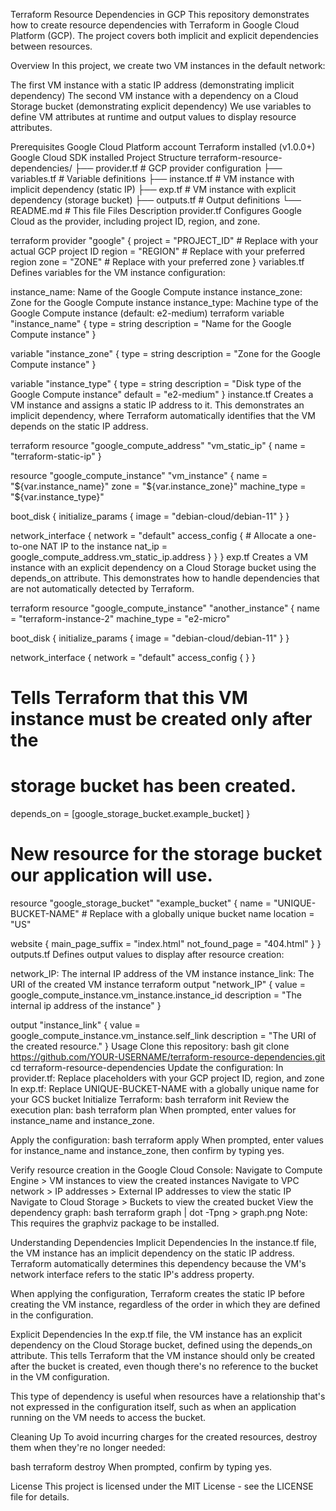 Terraform Resource Dependencies in GCP
This repository demonstrates how to create resource dependencies with Terraform in Google Cloud Platform (GCP). The project covers both implicit and explicit dependencies between resources.

Overview
In this project, we create two VM instances in the default network:

The first VM instance with a static IP address (demonstrating implicit dependency)
The second VM instance with a dependency on a Cloud Storage bucket (demonstrating explicit dependency)
We use variables to define VM attributes at runtime and output values to display resource attributes.

Prerequisites
Google Cloud Platform account
Terraform installed (v1.0.0+)
Google Cloud SDK installed
Project Structure
terraform-resource-dependencies/
├── provider.tf    # GCP provider configuration
├── variables.tf   # Variable definitions
├── instance.tf    # VM instance with implicit dependency (static IP)
├── exp.tf         # VM instance with explicit dependency (storage bucket)
├── outputs.tf     # Output definitions
└── README.md      # This file
Files Description
provider.tf
Configures Google Cloud as the provider, including project ID, region, and zone.

terraform
provider "google" {
  project = "PROJECT_ID"  # Replace with your actual GCP project ID
  region  = "REGION"      # Replace with your preferred region
  zone    = "ZONE"        # Replace with your preferred zone
}
variables.tf
Defines variables for the VM instance configuration:

instance_name: Name of the Google Compute instance
instance_zone: Zone for the Google Compute instance
instance_type: Machine type of the Google Compute instance (default: e2-medium)
terraform
variable "instance_name" {
  type        = string
  description = "Name for the Google Compute instance"
}

variable "instance_zone" {
  type        = string
  description = "Zone for the Google Compute instance"
}

variable "instance_type" {
  type        = string
  description = "Disk type of the Google Compute instance"
  default     = "e2-medium"
}
instance.tf
Creates a VM instance and assigns a static IP address to it. This demonstrates an implicit dependency, where Terraform automatically identifies that the VM depends on the static IP address.

terraform
resource "google_compute_address" "vm_static_ip" {
  name = "terraform-static-ip"
}

resource "google_compute_instance" "vm_instance" {
  name         = "${var.instance_name}"
  zone         = "${var.instance_zone}"
  machine_type = "${var.instance_type}"
  
  boot_disk {
    initialize_params {
      image = "debian-cloud/debian-11"
    }
  }
  
  network_interface {
    network = "default"
    access_config {
      # Allocate a one-to-one NAT IP to the instance
      nat_ip = google_compute_address.vm_static_ip.address
    }
  }
}
exp.tf
Creates a VM instance with an explicit dependency on a Cloud Storage bucket using the depends_on attribute. This demonstrates how to handle dependencies that are not automatically detected by Terraform.

terraform
resource "google_compute_instance" "another_instance" {
  name         = "terraform-instance-2"
  machine_type = "e2-micro"
  
  boot_disk {
    initialize_params {
      image = "debian-cloud/debian-11"
    }
  }
  
  network_interface {
    network = "default"
    access_config {
    }
  }
  
  # Tells Terraform that this VM instance must be created only after the
  # storage bucket has been created.
  depends_on = [google_storage_bucket.example_bucket]
}

# New resource for the storage bucket our application will use.
resource "google_storage_bucket" "example_bucket" {
  name     = "UNIQUE-BUCKET-NAME"  # Replace with a globally unique bucket name
  location = "US"
  
  website {
    main_page_suffix = "index.html"
    not_found_page   = "404.html"
  }
}
outputs.tf
Defines output values to display after resource creation:

network_IP: The internal IP address of the VM instance
instance_link: The URI of the created VM instance
terraform
output "network_IP" {
  value       = google_compute_instance.vm_instance.instance_id
  description = "The internal ip address of the instance"
}

output "instance_link" {
  value       = google_compute_instance.vm_instance.self_link
  description = "The URI of the created resource."
}
Usage
Clone this repository:
bash
git clone https://github.com/YOUR-USERNAME/terraform-resource-dependencies.git
cd terraform-resource-dependencies
Update the configuration:
In provider.tf: Replace placeholders with your GCP project ID, region, and zone
In exp.tf: Replace UNIQUE-BUCKET-NAME with a globally unique name for your GCS bucket
Initialize Terraform:
bash
terraform init
Review the execution plan:
bash
terraform plan
When prompted, enter values for instance_name and instance_zone.

Apply the configuration:
bash
terraform apply
When prompted, enter values for instance_name and instance_zone, then confirm by typing yes.

Verify resource creation in the Google Cloud Console:
Navigate to Compute Engine > VM instances to view the created instances
Navigate to VPC network > IP addresses > External IP addresses to view the static IP
Navigate to Cloud Storage > Buckets to view the created bucket
View the dependency graph:
bash
terraform graph | dot -Tpng > graph.png
Note: This requires the graphviz package to be installed.

Understanding Dependencies
Implicit Dependencies
In the instance.tf file, the VM instance has an implicit dependency on the static IP address. Terraform automatically determines this dependency because the VM's network interface refers to the static IP's address property.

When applying the configuration, Terraform creates the static IP before creating the VM instance, regardless of the order in which they are defined in the configuration.

Explicit Dependencies
In the exp.tf file, the VM instance has an explicit dependency on the Cloud Storage bucket, defined using the depends_on attribute. This tells Terraform that the VM instance should only be created after the bucket is created, even though there's no reference to the bucket in the VM configuration.

This type of dependency is useful when resources have a relationship that's not expressed in the configuration itself, such as when an application running on the VM needs to access the bucket.

Cleaning Up
To avoid incurring charges for the created resources, destroy them when they're no longer needed:

bash
terraform destroy
When prompted, confirm by typing yes.

License
This project is licensed under the MIT License - see the LICENSE file for details.

